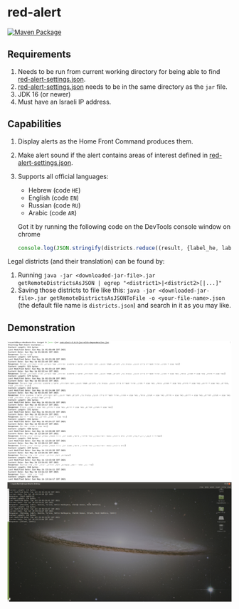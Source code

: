 # red-alert

[![Maven Package](https://github.com/ashr123/red-alert/actions/workflows/maven-publish.yml/badge.svg?branch=1.0.0)](https://github.com/ashr123/red-alert/actions/workflows/maven-publish.yml)

## Requirements

1. Needs to be run from current working directory for being able to
   find [red-alert-settings.json](red-alert-settings.json).
2. [red-alert-settings.json](red-alert-settings.json) needs to be in the same directory as the `jar` file.
3. JDK 16 (or newer)
4. Must have an Israeli IP address.

## Capabilities

1. Display alerts as the Home Front Command produces them.
2. Make alert sound if the alert contains areas of interest defined
   in [red-alert-settings.json](red-alert-settings.json).
3. Supports all official languages:
   - Hebrew (code `HE`)
   - English (code `EN`)
   - Russian (code `RU`)
   - Arabic (code `AR`)

   Got it by running the following code on the DevTools console window on chrome
   ```javascript
   console.log(JSON.stringify(districts.reduce((result, {label_he, label}) => (result[label_he] = label, result), {})))
   ```

Legal districts (and their translation) can be found by:

1. Running `java -jar <downloaded-jar-file>.jar getRemoteDistrictsAsJSON | egrep "<district1>|<district2>[|...]"`
2. Saving those districts to file like
   this: `java -jar <downloaded-jar-file>.jar getRemoteDistrictsAsJSONToFile -o <your-file-name>.json` (the default file
   name is `districts.json`) and search in it as you may like.

## Demonstration

![demo](pic.png "Demo")
![demo](pic2.png "Demo")